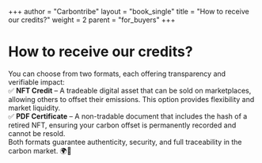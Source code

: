 +++
author = "Carbontribe"
layout = "book_single"
title = "How to receive our credits?"
weight = 2
parent = "for_buyers"
+++

# How to receive our credits?  

You can choose from two formats, each offering transparency and verifiable impact:   
✅ __NFT Credit__ – A tradeable digital asset that can be sold on marketplaces, allowing others to offset their emissions. This option provides flexibility and market liquidity.  
✅ __PDF Certificate__ – A non-tradable document that includes the hash of a retired NFT, ensuring your carbon offset is permanently recorded and cannot be resold.  
Both formats guarantee authenticity, security, and full traceability in the carbon market. 🌍🔗  
